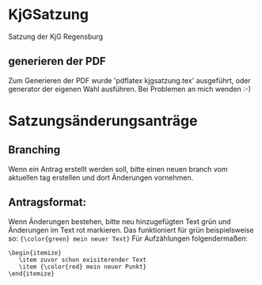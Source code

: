 # KjGSatzung
Satzung der KjG Regensburg

## generieren der PDF

Zum Generieren der PDF  wurde 'pdflatex kjgsatzung.tex' ausgeführt, oder generator der eigenen Wahl ausführen.
Bei Problemen an mich wenden :-)

# Satzungsänderungsanträge

## Branching
Wenn ein Antrag erstellt werden soll, bitte einen neuen branch vom aktuellen tag erstellen und dort Änderungen vornehmen.

## Antragsformat:

Wenn Änderungen bestehen, bitte neu hinzugefügten Text grün und Änderungen im Text rot markieren.
Das funktioniert für grün beispielsweise so:
```{\color{green} mein neuer Text}```
Für Aufzählungen folgendermaßen:
```
\begin{itemize}
   \item zuvor schon exisiterender Text
   \item {\color{red} mein neuer Punkt}
\end{itemize}
```
